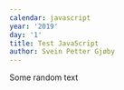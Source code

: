 ```yaml
---
calendar: javascript
year: '2019'
day: '1'
title: Test JavaScript
author: Svein Petter Gjøby
---
```

Some random text
